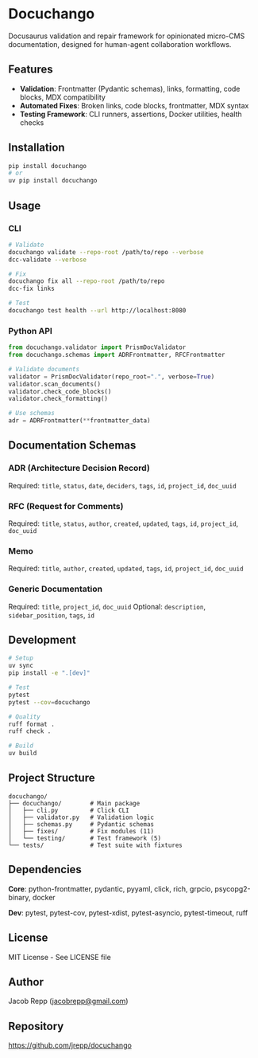 # Docuchango

Docusaurus validation and repair framework for opinionated micro-CMS documentation, designed for human-agent collaboration workflows.

## Features

- **Validation**: Frontmatter (Pydantic schemas), links, formatting, code blocks, MDX compatibility
- **Automated Fixes**: Broken links, code blocks, frontmatter, MDX syntax
- **Testing Framework**: CLI runners, assertions, Docker utilities, health checks

## Installation

```bash
pip install docuchango
# or
uv pip install docuchango
```

## Usage

### CLI

```bash
# Validate
docuchango validate --repo-root /path/to/repo --verbose
dcc-validate --verbose

# Fix
docuchango fix all --repo-root /path/to/repo
dcc-fix links

# Test
docuchango test health --url http://localhost:8080
```

### Python API

```python
from docuchango.validator import PrismDocValidator
from docuchango.schemas import ADRFrontmatter, RFCFrontmatter

# Validate documents
validator = PrismDocValidator(repo_root=".", verbose=True)
validator.scan_documents()
validator.check_code_blocks()
validator.check_formatting()

# Use schemas
adr = ADRFrontmatter(**frontmatter_data)
```

## Documentation Schemas

### ADR (Architecture Decision Record)
Required: `title`, `status`, `date`, `deciders`, `tags`, `id`, `project_id`, `doc_uuid`

### RFC (Request for Comments)
Required: `title`, `status`, `author`, `created`, `updated`, `tags`, `id`, `project_id`, `doc_uuid`

### Memo
Required: `title`, `author`, `created`, `updated`, `tags`, `id`, `project_id`, `doc_uuid`

### Generic Documentation
Required: `title`, `project_id`, `doc_uuid`
Optional: `description`, `sidebar_position`, `tags`, `id`

## Development

```bash
# Setup
uv sync
pip install -e ".[dev]"

# Test
pytest
pytest --cov=docuchango

# Quality
ruff format .
ruff check .

# Build
uv build
```

## Project Structure

```
docuchango/
├── docuchango/        # Main package
│   ├── cli.py         # Click CLI
│   ├── validator.py   # Validation logic
│   ├── schemas.py     # Pydantic schemas
│   ├── fixes/         # Fix modules (11)
│   └── testing/       # Test framework (5)
└── tests/             # Test suite with fixtures
```

## Dependencies

**Core**: python-frontmatter, pydantic, pyyaml, click, rich, grpcio, psycopg2-binary, docker

**Dev**: pytest, pytest-cov, pytest-xdist, pytest-asyncio, pytest-timeout, ruff

## License

MIT License - See LICENSE file

## Author

Jacob Repp (jacobrepp@gmail.com)

## Repository

https://github.com/jrepp/docuchango
